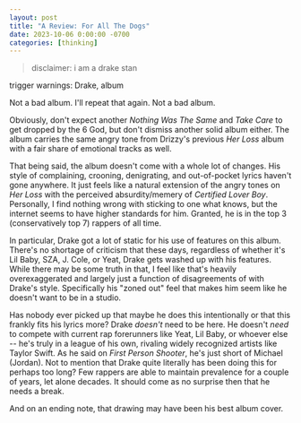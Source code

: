 ```yaml
---
layout: post
title: "A Review: For All The Dogs"
date: 2023-10-06 0:00:00 -0700
categories: [thinking]
---
```


<script src="https://cdn.mathjax.org/mathjax/latest/MathJax.js?config=TeX-AMS-MML_HTMLorMML" type="text/javascript"></script>

> disclaimer: i am a drake stan

trigger warnings: Drake, album

Not a bad album. I'll repeat that again. Not a bad album.

Obviously, don't expect another _Nothing Was The Same_ and _Take Care_ to get dropped by the 6 God, but don't dismiss another solid album either. The album carries the same angry tone from Drizzy's previous _Her Loss_ album with a fair share of emotional tracks as well.

That being said, the album doesn't come with a whole lot of changes. His style of complaining, crooning, denigrating, and out-of-pocket lyrics haven't gone anywhere. It just feels like a natural extension of the angry tones on _Her Loss_ with the perceived absurdity/memery of _Certified Lover Boy_. Personally, I find nothing wrong with sticking to one what knows, but the internet seems to have higher standards for him. Granted, he is in the top 3 (conservatively top 7) rappers of all time.

In particular, Drake got a lot of static for his use of features on this album. There's no shortage of criticism that these days, regardless of whether it's Lil Baby, SZA, J. Cole, or Yeat, Drake gets washed up with his features. While there may be some truth in that, I feel like that's heavily overexaggerated and largely just a function of disagreements of with Drake's style. Specifically his "zoned out" feel that makes him seem like he doesn't want to be in a studio.

Has nobody ever picked up that maybe he does this intentionally or that this frankly fits his lyrics more? Drake _doesn't_ need to be here. He doesn't _need_ to compete with current rap forerunners like Yeat, Lil Baby, or whoever else -- he's truly in a league of his own, rivaling widely recognized artists like Taylor Swift. As he said on _First Person Shooter_, he's just short of Michael (Jordan). Not to mention that Drake quite literally has been doing this for perhaps too long? Few rappers are able to maintain prevalence for a couple of years, let alone decades. It should come as no surprise then that he needs a break.

And on an ending note, that drawing may have been his best album cover.

